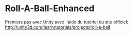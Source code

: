 Roll-A-Ball-Enhanced
====================

Premiers pas avec Unity avec l'aide du tutoriel du site officiel: 
http://unity3d.com/learn/tutorials/projects/roll-a-ball
